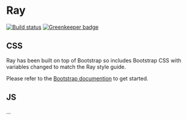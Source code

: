 # Ray

[![Build status](https://badge.buildkite.com/71a56e0a65b60c1d9e1c42dd098c254e23eb0415ba57cbbfca.svg)](https://buildkite.com/lightful/ray-tests) [![Greenkeeper badge](https://badges.greenkeeper.io/lightfulhelps/ray.svg?token=1f15595b2a61987ddb90cc7c2731dd0efa8769eb99c5d68df71f6aea54526dff&ts=1534852138081)](https://greenkeeper.io/)

## CSS

Ray has been built on top of Bootstrap so includes Bootstrap CSS with variables changed to match the Ray style guide.

Please refer to the [Bootstrap documention](https://getbootstrap.com/docs/4.1/getting-started/introduction/) to get started.

## JS

...
